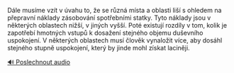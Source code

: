 
Dále musíme vzít v úvahu to, že se různá místa a oblasti liší s ohledem na přepravní náklady zásobování spotřebními statky. Tyto náklady jsou v některých oblastech nižší, v jiných vyšší. Poté existují rozdíly v tom, kolik je zapotřebí hmotných vstupů k dosažení stejného objemu duševního uspokojení. V některých oblastech musí člověk vynaložit více, aby dosáhl stejného stupně uspokojení, který by jinde mohl získat laciněji.

[🔊 Poslechnout audio](/data/7-paragraphs/audio/chapter_113/para_009-Dle-musme-vzt-v-vahu-to-e-se-rzn-msta-a-o.mp3)
